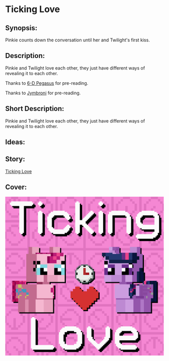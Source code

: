 # Ticking Love

## Synopsis:
Pinkie counts down the conversation until her and Twilight's first kiss.

## Description:
Pinkie and Twilight love each other, they just have different ways of revealing it to each other.

Thanks to [6-D Pegasus](https://www.fimfiction.net/user/293755/6-D+Pegasus) for pre-reading.

Thanks to [Jymbroni](https://www.fimfiction.net/user/474762/Jymbroni) for pre-reading.

## Short Description:
Pinkie and Twilight love each other, they just have different ways of revealing it to each other.

## Ideas:


## Story:
[Ticking Love](./ticking-love.md)

## Cover:
![cover](./ticking-love-cover-upscaled.png)
